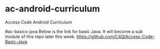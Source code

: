 # ac-android-curriculum
Access Code Android Curriculum


#ac-basics-java
Below is the link for basic Java. It will become a sub module of this repo later this week.
https://github.com/C4Q/Access-Code-Basic-Java
